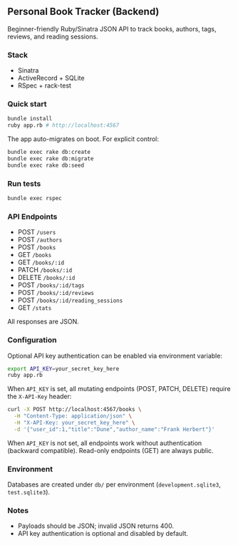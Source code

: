 ## Personal Book Tracker (Backend)

Beginner-friendly Ruby/Sinatra JSON API to track books, authors, tags, reviews, and reading sessions.

### Stack
- Sinatra
- ActiveRecord + SQLite
- RSpec + rack-test

### Quick start

```bash
bundle install
ruby app.rb # http://localhost:4567
```

The app auto-migrates on boot. For explicit control:

```bash
bundle exec rake db:create
bundle exec rake db:migrate
bundle exec rake db:seed
```

### Run tests

```bash
bundle exec rspec
```

### API Endpoints
- POST `/users`
- POST `/authors`
- POST `/books`
- GET `/books`
- GET `/books/:id`
- PATCH `/books/:id`
- DELETE `/books/:id`
- POST `/books/:id/tags`
- POST `/books/:id/reviews`
- POST `/books/:id/reading_sessions`
- GET `/stats`

All responses are JSON.

### Configuration

Optional API key authentication can be enabled via environment variable:

```bash
export API_KEY=your_secret_key_here
ruby app.rb
```

When `API_KEY` is set, all mutating endpoints (POST, PATCH, DELETE) require the `X-API-Key` header:
```bash
curl -X POST http://localhost:4567/books \
  -H "Content-Type: application/json" \
  -H "X-API-Key: your_secret_key_here" \
  -d '{"user_id":1,"title":"Dune","author_name":"Frank Herbert"}'
```

When `API_KEY` is not set, all endpoints work without authentication (backward compatible). Read-only endpoints (GET) are always public.

### Environment
Databases are created under `db/` per environment (`development.sqlite3`, `test.sqlite3`).

### Notes
- Payloads should be JSON; invalid JSON returns 400.
- API key authentication is optional and disabled by default.


